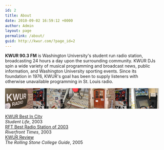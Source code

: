 ```yaml
---
id: 2
title: About
date: 2010-09-02 16:59:12 +0000
author: Admin
layout: page
permalink: /about/
guid: http://kwur.com/?page_id=2
---
```


<p>
  <strong>KWUR 90.3 FM</strong> is Washington University's student run radio station, broadcasting 24 hours a day upon the surrounding community. KWUR DJs spin a wide variety of musical programming and broadcast news, public information, and Washington University sporting events. Since its foundation in 1976, KWUR's goal has been to supply listeners with otherwise unavailable programming in St. Louis radio.
</p>
  
<p>
  <img alt="kwur-station-about" src="/assets/img/station.jpg" class="full-width" />
</p>
  
<div class="container">
  <div class="row"> 
    <div class="col">
      <a href="http://www.studlife.com/archives/News/2003/09/29/KWURbestincity/" target="_blank">KWUR Best In City</a><br>
      <em>Student Life</em>, 2003
    </div>
    <div class="col-5">
      <a href="https://www.riverfronttimes.com/bestof/2003/award/best-radio-station-31233/" target="_blank">RFT Best Radio Station of 2003</a><br>
      <em>Riverfront Times</em>, 2003
    </div>
    <div class="col">
      <a href="/assets/img/rsreview.jpg">KWUR Review</a><br>
      <em>The Rolling Stone College Guide</em>, 2005 
    </div>
  </div>
</div>
